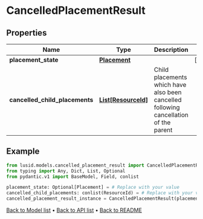 # CancelledPlacementResult

## Properties
Name | Type | Description | Notes
------------ | ------------- | ------------- | -------------
**placement_state** | [**Placement**](Placement.md) |  | [optional] 
**cancelled_child_placements** | [**List[ResourceId]**](ResourceId.md) | Child placements which have also been cancelled following cancellation of the parent | 
## Example

```python
from lusid.models.cancelled_placement_result import CancelledPlacementResult
from typing import Any, Dict, List, Optional
from pydantic.v1 import BaseModel, Field, conlist

placement_state: Optional[Placement] = # Replace with your value
cancelled_child_placements: conlist(ResourceId) = # Replace with your value
cancelled_placement_result_instance = CancelledPlacementResult(placement_state=placement_state, cancelled_child_placements=cancelled_child_placements)

```

[Back to Model list](../README.md#documentation-for-models) &#8226; [Back to API list](../README.md#documentation-for-api-endpoints) &#8226; [Back to README](../README.md)


